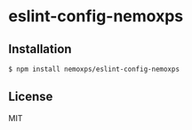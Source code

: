 # eslint-config-nemoxps

## Installation
```sh
$ npm install nemoxps/eslint-config-nemoxps
```

## License
MIT